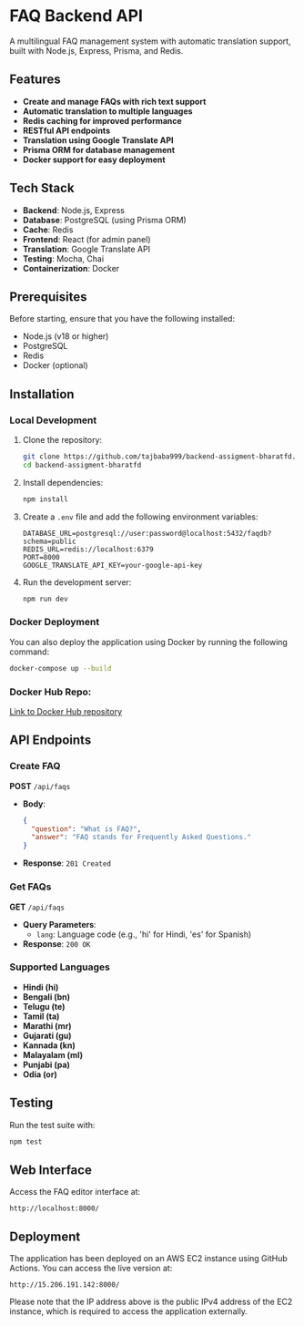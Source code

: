 
# FAQ Backend API

A multilingual FAQ management system with automatic translation support, built with Node.js, Express, Prisma, and Redis.

## Features
- **Create and manage FAQs with rich text support**
- **Automatic translation to multiple languages**
- **Redis caching for improved performance**
- **RESTful API endpoints**
- **Translation using Google Translate API**
- **Prisma ORM for database management**
- **Docker support for easy deployment**

## Tech Stack
- **Backend**: Node.js, Express
- **Database**: PostgreSQL (using Prisma ORM)
- **Cache**: Redis
- **Frontend**: React (for admin panel)
- **Translation**: Google Translate API
- **Testing**: Mocha, Chai
- **Containerization**: Docker

## Prerequisites
Before starting, ensure that you have the following installed:
- Node.js (v18 or higher)
- PostgreSQL
- Redis
- Docker (optional)

## Installation

### Local Development
1. Clone the repository:
    ```bash
    git clone https://github.com/tajbaba999/backend-assigment-bharatfd.git
    cd backend-assigment-bharatfd
    ```

2. Install dependencies:
    ```bash
    npm install
    ```

3. Create a `.env` file and add the following environment variables:
    ```env
    DATABASE_URL=postgresql://user:password@localhost:5432/faqdb?schema=public
    REDIS_URL=redis://localhost:6379
    PORT=8000
    GOOGLE_TRANSLATE_API_KEY=your-google-api-key
    ```

4. Run the development server:
    ```bash
    npm run dev
    ```

### Docker Deployment
You can also deploy the application using Docker by running the following command:
```bash
docker-compose up --build
```

### Docker Hub Repo: 
[Link to Docker Hub repository](https://hub.docker.com/r/0xtajbaba/bharatfd_backend)

## API Endpoints

### Create FAQ
**POST** `/api/faqs`
- **Body**:
    ```json
    {
      "question": "What is FAQ?",
      "answer": "FAQ stands for Frequently Asked Questions."
    }
    ```
- **Response**: `201 Created`
  
### Get FAQs
**GET** `/api/faqs`
- **Query Parameters**:
    - `lang`: Language code (e.g., 'hi' for Hindi, 'es' for Spanish)
- **Response**: `200 OK`
  
### Supported Languages
- **Hindi (hi)**
- **Bengali (bn)**
- **Telugu (te)**
- **Tamil (ta)**
- **Marathi (mr)**
- **Gujarati (gu)**
- **Kannada (kn)**
- **Malayalam (ml)**
- **Punjabi (pa)**
- **Odia (or)**

## Testing
Run the test suite with:
```bash
npm test
```

## Web Interface
Access the FAQ editor interface at:
```url
http://localhost:8000/
```

## Deployment
The application has been deployed on an AWS EC2 instance using GitHub Actions. You can access the live version at:
```url
http://15.206.191.142:8000/
```
Please note that the IP address above is the public IPv4 address of the EC2 instance, which is required to access the application externally.
